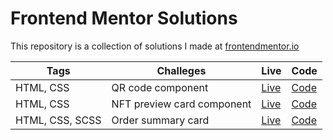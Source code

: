 # Frontend Mentor Solutions

This repository is a collection of solutions I made at [frontendmentor.io](https://www.frontendmentor.io/)

| Tags            | Challeges                  | Live                                                | Code                                                                                          |
| --------------- | -------------------------- | --------------------------------------------------- | --------------------------------------------------------------------------------------------- |
| HTML, CSS       | QR code component          | [Live](https://cocky-mestorf-38a51c.netlify.app)    | [Code](https://github.com/ukanlei/frontendMentor/tree/master/qr-code-component-main)          |
| HTML, CSS       | NFT preview card component | [Live](https://rococo-cactus-07f4be.netlify.app)    | [Code](https://github.com/ukanlei/frontendMentor/tree/master/nft-preview-card-component-main) |
| HTML, CSS, SCSS | Order summary card         | [Live](https://monumental-taffy-311137.netlify.app) | [Code](https://github.com/ukanlei/frontendMentor/tree/master/order-summary-component-main)    |
